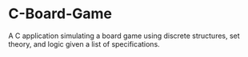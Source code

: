 # C-Board-Game
A C application simulating a board game using discrete structures, set theory, and logic given a list of specifications.

